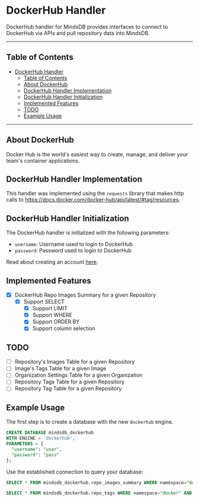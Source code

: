 # DockerHub Handler

DockerHub handler for MindsDB provides interfaces to connect to DockerHub via APIs and pull repository data into MindsDB.

---

## Table of Contents

- [DockerHub Handler](#dockerhub-handler)
  - [Table of Contents](#table-of-contents)
  - [About DockerHub](#about-dockerhub)
  - [DockerHub Handler Implementation](#dockerhub-handler-implementation)
  - [DockerHub Handler Initialization](#dockerhub-handler-initialization)
  - [Implemented Features](#implemented-features)
  - [TODO](#todo)
  - [Example Usage](#example-usage)

---

## About DockerHub

Docker Hub is the world's easiest way to create, manage, and deliver your team's container applications.


## DockerHub Handler Implementation

This handler was implemented using the `requests` library that makes http calls to https://docs.docker.com/docker-hub/api/latest/#tag/resources.

## DockerHub Handler Initialization

The DockerHub handler is initialized with the following parameters:

- `username`: Username used to login to DockerHub
- `password`: Password used to login to DockerHub

Read about creating an account [here](https://hub.docker.com/).

## Implemented Features

- [x] DockerHub Repo Images Summary for a given Repository
  - [x] Support SELECT
    - [x] Support LIMIT
    - [x] Support WHERE
    - [x] Support ORDER BY
    - [x] Support column selection

## TODO

- [ ] Repository's Images Table for a given Repository
- [ ] Image's Tags Table for a given Image
- [ ] Organization Settings Table for a given Organization
- [ ] Repository Tags Table for a given Repository
- [ ] Repository Tag Table for a given Repository

## Example Usage

The first step is to create a database with the new `dockerhub` engine. 

~~~~sql
CREATE DATABASE mindsdb_dockerhub
WITH ENGINE = 'dockerhub',
PARAMETERS = {
  "username": "user",
  "password": "pass"
};
~~~~

Use the established connection to query your database:

~~~~sql
SELECT * FROM mindsdb_dockerhub.repo_images_summary WHERE namespace="docker" AND repository="trusted-registry-nginx";
~~~~

~~~~sql
SELECT * FROM mindsdb_dockerhub.repo_tags WHERE namespace="docker" AND repository="trusted-registry-nginx";
~~~~